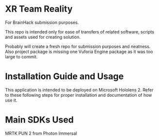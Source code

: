 # XR Team Reality
For BrainHack submission purposes.

This repo is intended only for ease of transfers of related software, scripts and assets used for creating solution.

Probably will create a fresh repo for submission purposes and neatness. Also project package is missing one Vuforia Engine package as it was too large to commit.

# Installation Guide and Usage
This application is intended to be deployed on Microsoft Hololens 2. Refer to these following steps for proper installation and documentation of how use it.


# Main SDKs Used
MRTK
PUN 2 from Photon
Immersal
